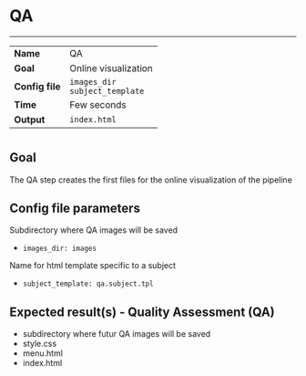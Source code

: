 # QA
---

|                |                                        |
|----------------|----------------------------------------|
|**Name**        | QA                                     |
|**Goal**        | Online visualization                   |
|**Config file** | `images_dir` <br />`subject_template`  |
|**Time**        | Few seconds                            |
|**Output**      | `index.html`                           |

#

## Goal

The QA step creates the first files for the online visualization of the pipeline

## Config file parameters

Subdirectory where QA images will be saved

- `images_dir: images`

Name for html template specific to a subject

- `subject_template: qa.subject.tpl`

## Expected result(s) - Quality Assessment (QA)

- subdirectory where futur QA images will be saved
- style.css
- menu.html
- index.html


